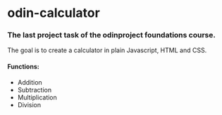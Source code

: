 # odin-calculator

### The last project task of the odinproject foundations course.

The goal is to create a calculator in plain Javascript, HTML and CSS.

#### Functions:

- Addition
- Subtraction
- Multiplication
- Division
